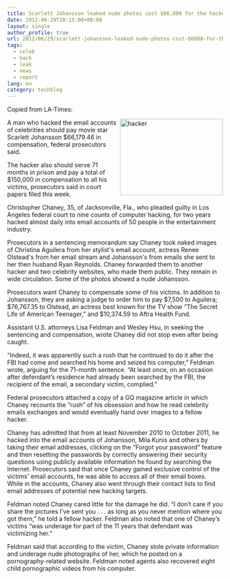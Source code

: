 ```yaml
---
title: Scarlett Johansson leaked nude photos cost $66,000 for the hacker
date: 2012-06-29T20:15:00+00:00
layout: single
author_profile: true
url: 2012/06/29/scarlett-johansson-leaked-nude-photos-cost-66000-for-the-hacker/
tags:
  - celeb
  - hack
  - leak
  - news
  - report
lang: en
category: techblog
---
```

Copied from LA-Times: 

<a href="http://lh3.ggpht.com/-rRL8loL-R2o/T-4F4L0EK4I/AAAAAAAAGZ0/A9AVSf-hZyc/s1600-h/hacker%25255B4%25255D.jpg" target="_blank"><img title="hacker" border="0" alt="hacker" align="right" src="http://lh4.ggpht.com/-Ebu-RKTSiTc/T-4F6IsVtXI/AAAAAAAAGZ8/x8lvfVkvIhI/hacker_thumb%25255B2%25255D.jpg?imgmax=800" width="240" height="178" /></a>A man who hacked the email accounts of celebrities should pay movie star Scarlett Johansson $66,179.46 in compensation, federal prosecutors said. 

The hacker also should serve 71 months in prison and pay a total of $150,000 in compensation to all his victims, prosecutors said in court papers filed this week. 

Christopher Chaney, 35, of Jacksonville, Fla., who pleaded guilty in Los Angeles federal court to nine counts of computer hacking, for two years hacked almost daily into email accounts of 50 people in the entertainment industry. 

Prosecutors in a sentencing memorandum say Chaney took naked images of Christina Aguilera from her stylist's email account, actress Renee Olstead's from her email stream and Johansson's from emails she sent to her then husband Ryan Reynolds. Chaney forwarded them to another hacker and two celebrity websites, who made them public. They remain in wide circulation. Some of the photos showed a nude Johansson. 

Prosecutors want Chaney to compensate some of his victims. In addition to Johansson, they are asking a judge to order him to pay $7,500 to Aguilera; $76,767.35 to Olstead, an actress best known for the TV show “The Secret Life of American Teenager,” and $10,374.59 to Aftra Health Fund. 

Assistant U.S. attorneys Lisa Feldman and Wesley Hsu, in seeking the sentencing and compensation, wrote Chaney did not stop even after being caught. 

<a name="more"></a> 

“Indeed, it was apparently such a rush that he continued to do it after the FBI had come and searched his home and seized his computer,” Feldman  wrote, arguing for the 71-month sentence. “At least once, on an occasion after defendant’s residence had already been searched by the FBI, the recipient of the email, a secondary victim, complied.” 

Federal prosecutors attached a copy of a GQ magazine article in which Chaney recounts the “rush” of his obsession and how he read celebrity emails exchanges and would eventually hand over images to a fellow hacker. 

Chaney has admitted that from at least November 2010 to October 2011, he hacked into the email accounts of Johansson, Mila Kunis and others by taking their email addresses, clicking on the “Forgot your password” feature and then resetting the passwords by correctly answering their security questions using publicly available information he found by searching the Internet. Prosecutors said that once Chaney gained exclusive control of the victims' email accounts, he was able to access all of their email boxes. While in the accounts, Chaney also went through their contact lists to find email addresses of potential new hacking targets. 

Feldman noted Chaney cared little for the damage he did. “I don’t care if you share the pictures I’ve sent you . . . as long as you never mention where you got them,” he told a fellow hacker. Feldman also noted that one of Chaney’s victims “was underage for part of the 11 years that defendant was victimizing her.” 

Feldman said that according to the victim, Chaney stole private information and underage nude photographs of her, which he posted on a pornography-related website. Feldman noted agents also recovered eight child pornographic videos from his computer.